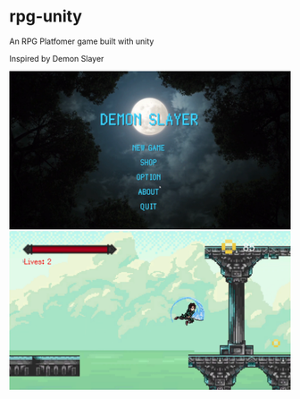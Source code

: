 # rpg-unity
An RPG Platfomer game built with unity

Inspired by Demon Slayer


<img src="./DemonSlayer/Assets/Screenshot 2023-06-24 222236.png" title="Menu">

<img src="./DemonSlayer/Assets/Screenshot 2023-06-24.png" title="Gamplay">

